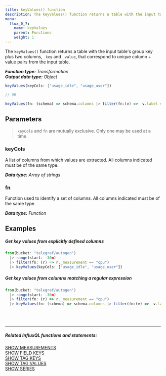 ```yaml
---
title: keyValues() function
description: The keyValues() function returns a table with the input table's group key plus two columns, _key and _value, that correspond to unique column + value pairs from the input table.
menu:
  flux_0_7:
    name: keyValues
    parent: Functions
    weight: 1
---
```


The `keyValues()` function returns a table with the input table's group key plus two columns,
`_key` and `_value`, that correspond to unique column + value pairs from the input table.

_**Function type:** Transformation_  
_**Output data type:** Object_

```js
keyValues(keyCols: ["usage_idle", "usage_user"])

// OR

keyValues(fn: (schema) => schema.columns |> filter(fn:(v) =>  v.label =~ /usage_.*/))
```

## Parameters

> `keyCols` and `fn` are mutually exclusive. Only one may be used at a time.

### keyCols
A list of columns from which values are extracted.
All columns indicated must be of the same type.

_**Data type:** Array of strings_

### fn
Function used to identify a set of columns.
All columns indicated must be of the same type.

_**Data type:** Function_

## Examples

##### Get key values from explicitly defined columns
```js
from(bucket: "telegraf/autogen")
  |> range(start: -30m)
  |> filter(fn: (r) => r._measurement == "cpu")
  |> keyValues(keyCols: ["usage_idle", "usage_user"])
```

##### Get key values from columns matching a regular expression
```js
from(bucket: "telegraf/autogen")
  |> range(start: -30m)
  |> filter(fn: (r) => r._measurement == "cpu")
  |> keyValues(fn: (schema) => schema.columns |> filter(fn:(v) =>  v.label =~ /usage_.*/))
```

<hr style="margin-top:4rem"/>

##### Related InfluxQL functions and statements:
[SHOW MEASUREMENTS](/influxdb/latest/query_language/schema_exploration/#show-measurements)  
[SHOW FIELD KEYS](/influxdb/latest/query_language/schema_exploration/#show-field-keys)  
[SHOW TAG KEYS](/influxdb/latest/query_language/schema_exploration/#show-tag-keys)  
[SHOW TAG VALUES](/influxdb/latest/query_language/schema_exploration/#show-tag-values)  
[SHOW SERIES](/influxdb/latest/query_language/schema_exploration/#show-series)  
